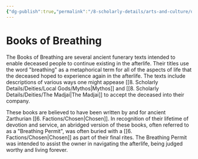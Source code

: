 ```yaml
---
{"dg-publish":true,"permalink":"/8-scholarly-details/arts-and-culture/documents/books-of-breathing/","noteIcon":""}
---
```


# Books of Breathing

The Books of Breathing are several ancient funerary texts intended to enable deceased people to continue existing in the afterlife. Their titles use the word "breathing" as a metaphorical term for all of the aspects of life that the deceased hoped to experience again in the afterlife. The texts include descriptions of various ways one might appease [[8. Scholarly Details/Deities/Local Gods/Mythos\|Mythos]] and [[8. Scholarly Details/Deities/The Madjai\|The Madjai]] to accept the deceased into their company. 

These books are believed to have been written by and for ancient Zarthurian [[6. Factions/Chosen\|Chosen]]. In recognition of their lifetime of devotion and service, an abridged version of these books, often referred to as a "Breathing Permit", was often buried with a [[6. Factions/Chosen\|Chosen]] as part of their final rites. The Breathing Permit was intended to assist the owner in navigating the afterlife, being judged worthy and living forever. 